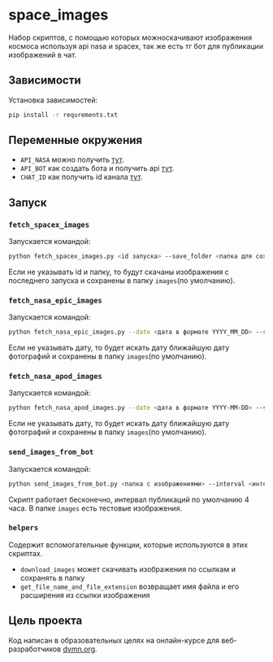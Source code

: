 # space_images
Набор скриптов, с помощью которых можноскачивают изображения космоса используя api nasa и spacex, так же есть тг бот для публикации изображений в чат.
## Зависимости
Установка зависимостей:
```bash
pip install -r requrements.txt
```
## Переменные окружения
- `API_NASA` можно получить [тут](https://api.nasa.gov/).
- `API_BOT` как создать бота и получить api [тут](https://smmplanner.com/blog/otlozhennyj-posting-v-telegram/#02).
- `CHAT_ID` как получить id канала [тут](https://docs.leadconverter.su/faq/populyarnye-voprosy/telegram/kak-uznat-id-telegram-gruppy-chata).

## Запуск

### `fetch_spacex_images` 
Запускается командой:
```bash
python fetch_spacex_images.py <id запуска> --save_folder <папка для сохранения изображений>
 ```
Если не указывать id и папку, то будут скачаны изображения с последнего запуска и сохранены в папку `images`(по умолчанию).

### `fetch_nasa_epic_images` 
Запускается командой:
```bash
python fetch_nasa_epic_images.py --date <дата в формате YYYY_MM_DD> --save_folder <папка для сохранения изображений>
```
Если не указывать дату, то будет искать дату ближайшую дату фотографий и сохранены в папку `images`(по умолчанию).

### `fetch_nasa_apod_images`
Запускается командой:
```bash
python fetch_nasa_apod_images.py --date <дата в формате YYYY-MM-DD> --save_folder <папка для сохранения фотографий>
```
Если не указывать дату, то будет искать дату ближайшую дату фотографий и сохранены в папку `images`(по умолчанию).

### `send_images_from_bot`
Запускается командой:
```bash
python send_images_from_bot.py <папка с изображениями> --interval <интервал публикаций в часах>
```
Скрипт работает бесконечно, интервал публикаций по умолчанию 4 часа. В папке `images` есть тестовые изображения.

### `helpers`

Содержит вспомогательные функции, которые используются в этих скриптах.

- `download_images` может скачивать изображения по ссылкам  и сохранять в папку
- `get_file_name_and_file_extension` возвращает имя файла и его расширения из ссылки изображения

## Цель проекта

Код написан в образовательных целях на онлайн-курсе для веб-разработчиков [dvmn.org](https://dvmn.org/).
